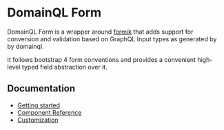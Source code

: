 # DomainQL Form

DomainQL Form is a wrapper around 
[formik](https://github.com/jaredpalmer/formik) that adds support for 
conversion and validation based on GraphQL Input types as generated by
by domainql. 

It follows bootstrap 4 form conventions and provides a convenient high-level
typed field abstraction over it.

## Documentation

* [Getting started](./docs/getting-started.md)
* [Component Reference](./docs/component-reference.md)
* [Customization](./docs/customization.md)

